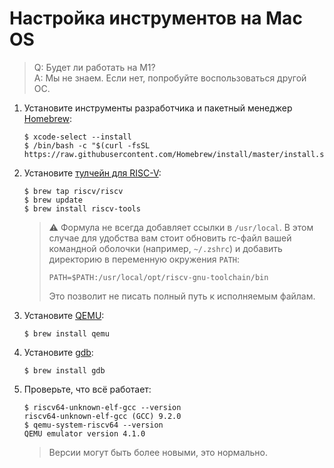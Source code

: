 # Настройка инструментов на Mac OS

> Q: Будет ли работать на M1?  
> A: Мы не знаем. Если нет, попробуйте воспользоваться другой ОС.

1. Установите инструменты разработчика и пакетный менеджер [Homebrew](https://brew.sh/):
   
   ```
   $ xcode-select --install
   $ /bin/bash -c "$(curl -fsSL https://raw.githubusercontent.com/Homebrew/install/master/install.sh)"
   ```

2. Установите [тулчейн для RISC-V](https://github.com/riscv/homebrew-riscv):

   ```
   $ brew tap riscv/riscv
   $ brew update
   $ brew install riscv-tools
   ```

   > ⚠️ Формула не всегда добавляет ссылки в `/usr/local`. В этом случае для удобства вам стоит обновить rc-файл вашей командной оболочки (например, `~/.zshrc`) и добавить директорию в переменную окружения `PATH`:
   > 
   > ```
   > PATH=$PATH:/usr/local/opt/riscv-gnu-toolchain/bin
   > ```
   >
   > Это позволит не писать полный путь к исполняемым файлам.

3. Установите [QEMU](https://www.qemu.org/):

   ```
   $ brew install qemu
   ```

4. Установите [gdb](https://www.gnu.org/software/gdb/):

   ```
   $ brew install gdb
   ```

5. Проверьте, что всё работает:

   ```
   $ riscv64-unknown-elf-gcc --version
   riscv64-unknown-elf-gcc (GCC) 9.2.0
   $ qemu-system-riscv64 --version
   QEMU emulator version 4.1.0
   ```
   
   > Версии могут быть более новыми, это нормально.
